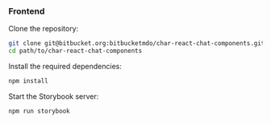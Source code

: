 ### Frontend

Clone the repository:

```bash
git clone git@bitbucket.org:bitbucketmdo/char-react-chat-components.git
cd path/to/char-react-chat-components
```

Install the required dependencies:

```bash
npm install
```

Start the Storybook server:

```bash
npm run storybook
```
